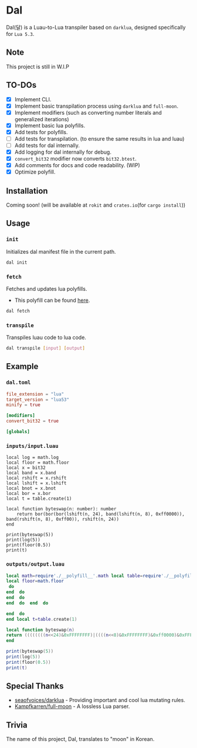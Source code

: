 # Dal
Dal(달) is a Luau-to-Lua transpiler based on `darklua`, designed specifically for `Lua 5.3`.

## Note
This project is still in W.I.P

## TO-DOs
- [x] Implement CLI.
- [x] Implement basic transpilation process using `darklua` and `full-moon`.
- [x] Implement modifiers (such as converting number literals and generalized iterations)
- [x] Implement basic lua polyfills.
- [x] Add tests for polyfills.
- [ ] Add tests for transpilation. (to ensure the same results in lua and luau)
- [ ] Add tests for dal internally.
- [x] Add logging for dal internally for debug.
- [x] `convert_bit32` modifier now converts `bit32.btest`.
- [x] Add comments for docs and code readability. (WIP)
- [x] Optimize polyfill.

## Installation
Coming soon! (will be available at `rokit` and `crates.io`(for `cargo install`))

## Usage

### `init`
Initializes dal manifest file in the current path.
```sh
dal init
```

### `fetch`
Fetches and updates lua polyfills.
* This polyfill can be found [here](https://github.com/CavefulGames/dal-polyfill).
```sh
dal fetch
```

### `transpile`
Transpiles luau code to lua code.
```sh
dal transpile [input] [output]
```

## Example
### `dal.toml`
```toml
file_extension = "lua"
target_version = "lua53"
minify = true

[modifiers]
convert_bit32 = true

[globals]

```

### `inputs/input.luau`
```luau
local log = math.log
local floor = math.floor
local x = bit32
local band = x.band
local rshift = x.rshift
local lshift = x.lshift
local bnot = x.bnot
local bor = x.bor
local t = table.create(1)

local function byteswap(n: number): number
	return bor(bor(bor(lshift(n, 24), band(lshift(n, 8), 0xff0000)), band(rshift(n, 8), 0xff00)), rshift(n, 24))
end

print(byteswap(5))
print(log(5))
print(floor(0.5))
print(t)

```

### `outputs/output.luau`
```lua
local math=require'./__polyfill__'.math local table=require'./__polyfill__'.table local io=nil local module=nil local package=nil local dofile=nil local loadfile=nil local load=nil local log=math.log
local floor=math.floor
 do
end  do
end  do
end  do  end  do

end  do
end local t=table.create(1)

local function byteswap(n)
return ((((((((n<<24)&0xFFFFFFFF)|((((n<<8)&0xFFFFFFFF)&0xff0000)&0xFFFFFFFF))&0xFFFFFFFF)|((((n>>8)&0xFFFFFFFF)&0xff00)&0xFFFFFFFF))&0xFFFFFFFF)|((n>>24)&0xFFFFFFFF))&0xFFFFFFFF)
end

print(byteswap(5))
print(log(5))
print(floor(0.5))
print(t)
```

## Special Thanks
- [seaofvoices/darklua](https://github.com/seaofvoices/darklua) - Providing important and cool lua mutating rules.
- [Kampfkarren/full-moon](https://github.com/Kampfkarren/full-moon) - A lossless Lua parser.

## Trivia
The name of this project, Dal, translates to "moon" in Korean.
